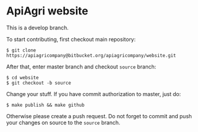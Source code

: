 # ApiAgri website

This is a develop branch.

To start contributing, first checkout main repository:
```console
$ git clone https://apiagricompany@bitbucket.org/apiagricompany/website.git
```

After that, enter master branch and checkout `source` branch:
```console
$ cd website
$ git checkout -b source
```

Change your stuff. If you have commit authorization to master, just do:
```console
$ make publish && make github
```

Otherwise please create a push request. Do not forget to commit and push your changes on source to the `source` branch.
